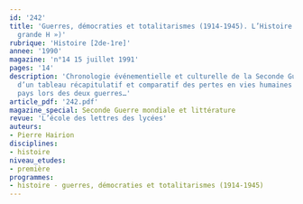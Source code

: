 ```yaml
---
id: '242'
title: 'Guerres, démocraties et totalitarismes (1914-1945). L’Histoire (« avec une
  grande H »)'
rubrique: 'Histoire [2de-1re]'
annee: '1990'
magazine: 'n°14 15 juillet 1991'
pages: '14'
description: 'Chronologie événementielle et culturelle de la Seconde Guerre, suivie
  d’un tableau récapitulatif et comparatif des pertes en vies humaines pour chaque
  pays lors des deux guerres…'
article_pdf: '242.pdf'
magazine_special: Seconde Guerre mondiale et littérature
revue: 'L’école des lettres des lycées'
auteurs:
- Pierre Hairion
disciplines:
- histoire
niveau_etudes:
- première
programmes:
- histoire - guerres, démocraties et totalitarismes (1914-1945)
---
```

